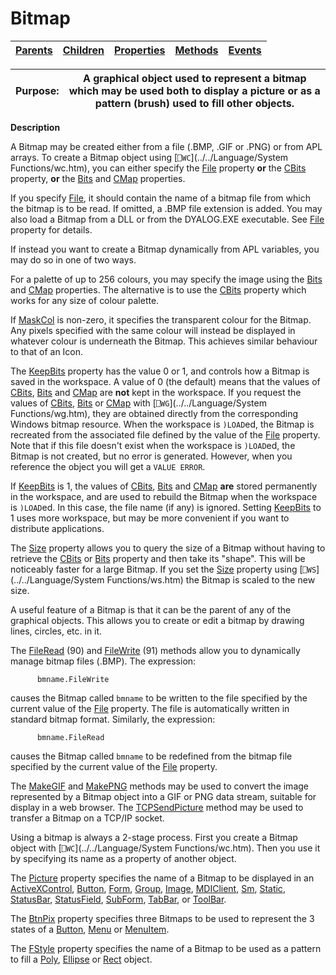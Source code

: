 




<h1 class="heading"><span class="name">Bitmap</span></h1>

| [Parents](../ParentLists/Bitmap.htm) | [Children](../ChildLists/Bitmap.htm) | [Properties](../PropLists/Bitmap.htm) | [Methods](../MethodLists/Bitmap.htm) | [Events](../EventLists/Bitmap.htm) |
| --- | --- | --- | --- | ---  |


| Purpose: | A graphical object used to represent a bitmap which may be used both to display a picture or as a pattern (brush) used to fill other objects. |
| --- | ---  |


**Description**


A Bitmap may be created either from a file (.BMP, .GIF or .PNG) or from APL arrays. To create a Bitmap object using [`⎕WC`](../../Language/System Functions/wc.htm), you can either specify the [File](./file.md) property **or** the [CBits](./cbits.md) property, **or** the [Bits](./bits.md) and [CMap](./cmap.md) properties.



If you specify [File](./file.md), it should contain the name of a bitmap file from which the bitmap is to be read. If omitted, a .BMP file extension is added. You may also load a Bitmap from a DLL or from the DYALOG.EXE executable. See [File](./file.md) property for details.


If instead you want to create a Bitmap dynamically from APL variables, you may do so in one of two ways.


For a palette of up to 256 colours, you may specify the image using the [Bits](./bits.md) and [CMap](./cmap.md) properties. The alternative is to use the [CBits](./cbits.md) property which works for any size of colour palette.


If [MaskCol](./maskcol.md) is non-zero, it specifies the transparent colour for the Bitmap. Any pixels specified with the same colour will instead be displayed in whatever colour is underneath the Bitmap. This achieves similar behaviour to that of an Icon.


The [KeepBits](./keepbits.md) property has the value 0 or 1, and controls how a Bitmap is saved in the workspace. A value of 0 (the default) means that the values of [CBits](./cbits.md), [Bits](./bits.md) and [CMap](./cmap.md) are **not** kept in the workspace. If you request the values of [CBits](./cbits.md), [Bits](./bits.md) or [CMap](./cmap.md) with [`⎕WG`](../../Language/System Functions/wg.htm), they are obtained directly from the corresponding Windows bitmap resource. When the workspace is `)LOAD`ed, the Bitmap is recreated from the associated file defined by the value of the [File](./file.md) property. Note that if this file doesn't exist when the workspace is `)LOAD`ed, the Bitmap is not created, but no error is generated. However, when you reference the object you will get a `VALUE ERROR`.


If [KeepBits](./keepbits.md) is 1, the values of [CBits](./cbits.md), [Bits](./bits.md) and [CMap](./cmap.md) **are** stored permanently in the workspace, and are used to rebuild the Bitmap when the workspace is `)LOAD`ed. In this case, the file name (if any) is ignored. Setting [KeepBits](./keepbits.md) to 1 uses more workspace, but may be more convenient if you want to distribute applications.


The [Size](./size.md) property allows you to query the size of a Bitmap without having to retrieve the [CBits](./cbits.md) or [Bits](./bits.md) property and then take its "shape". This will be noticeably faster for a large Bitmap. If you set the [Size](./size.md) property using [`⎕WS`](../../Language/System Functions/ws.htm) the Bitmap is scaled to the new size.


A useful feature of a Bitmap is that it can be the parent of any of the graphical objects. This allows you to create or edit a bitmap by drawing lines, circles, etc. in it.


The [FileRead](./fileread.md) (90) and [FileWrite](./filewrite.md) (91) methods allow you to dynamically manage bitmap files (.BMP). The expression:
```apl
      bmname.FileWrite
```


causes the Bitmap called `bmname` to be written to the file specified by the current value of the [File](./file.md) property. The file is automatically written in standard bitmap format. Similarly, the expression:
```apl
      bmname.FileRead
```


causes the Bitmap called `bmname` to be redefined from the bitmap file specified by the current value of the [File](./file.md) property.


The [MakeGIF](./makegif.md) and [MakePNG](./makepng.md) methods may be used to convert the image represented by a Bitmap object into a GIF or PNG data stream, suitable for display in a web browser. The [TCPSendPicture](./tcpsendpicture.md) method may be used to transfer a Bitmap on a TCP/IP socket.


Using a bitmap is always a 2-stage process. First you create a Bitmap object with [`⎕WC`](../../Language/System Functions/wc.htm). Then you use it by specifying its name as a property of another object.


The [Picture](./picture.md) property specifies the name of a Bitmap to be displayed in an [ActiveXControl](activexcontrol.md), [Button](button.md), [Form](Form.htm), [Group](group.md), [Image](image.md), [MDIClient](MDIClient.htm), [Sm](SM.htm), [Static](static.md), [StatusBar](StatusBar.htm), [StatusField](statusfield.md), [SubForm](subform.md), [TabBar](TabBar.htm), or [ToolBar](toolbar.md).


The [BtnPix](./btnpix.md) property specifies three Bitmaps to be used to represent the 3 states of a [Button](button.md), [Menu](Menu.htm) or [MenuItem](MenuItem.htm).


The [FStyle](./fstyle.md) property specifies the name of a Bitmap to be used as a pattern to fill a [Poly](Poly.htm), [Ellipse](ellipse.md) or [Rect](rect.md) object.


